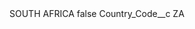 <?xml version="1.0" encoding="UTF-8"?>
<CustomMetadata xmlns="http://soap.sforce.com/2006/04/metadata" xmlns:xsi="http://www.w3.org/2001/XMLSchema-instance" xmlns:xsd="http://www.w3.org/2001/XMLSchema">
    <label>SOUTH AFRICA</label>
    <protected>false</protected>
    <values>
        <field>Country_Code__c</field>
        <value xsi:type="xsd:string">ZA</value>
    </values>
</CustomMetadata>

